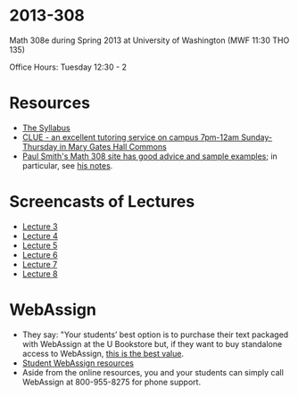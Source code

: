 2013-308
========

Math 308e during Spring 2013 at University of Washington (MWF     11:30   THO 135)

Office Hours: Tuesday 12:30 - 2

# Resources

- [The Syllabus](syllabus.md)
- [CLUE - an excellent tutoring service on campus 7pm-12am Sunday-Thursday in Mary Gates Hall Commons](http://depts.washington.edu/clue/index.php)
- [Paul Smith's Math 308 site has good advice and sample examples](http://www.math.washington.edu/~smith/Teaching/M308.html); in particular, see [his notes](http://www.math.washington.edu/~smith/Teaching/308/308_notes.pdf).

# Screencasts of Lectures
- [Lecture 3](http://youtu.be/ru6mCdcED-E)
- [Lecture 4](http://youtu.be/swBQ-nWaCKg)
- [Lecture 5](http://youtu.be/VWPNIPW4_2Q)
- [Lecture 6](http://youtu.be/1VYXwd9yEYI)
- [Lecture 7](http://youtu.be/LZnYmZ0x1Vg)
- [Lecture 8](https://www.youtube.com/watch?feature=player_embedded&v=dVU2vKRdpfo)

# WebAssign

- They say: "Your students’ best option is to purchase their text packaged with WebAssign at the U Bookstore but, if they want to buy standalone access to WebAssign, [this is the best value](http://www.cengagebrain.com/isbn/9781285181813).
- [Student WebAssign resources](http://www.webassign.net/user_support/student/)
- Aside from the online resources, you and your students can simply call WebAssign at 800-955-8275 for phone support.
